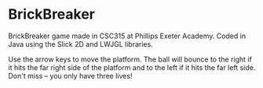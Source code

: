 # BrickBreaker
BrickBreaker game made in CSC315 at Phillips Exeter Academy. Coded in Java using the Slick 2D and LWJGL libraries.

Use the arrow keys to move the platform. The ball will bounce to the right if it hits the far right side of the platform and to the left if it hits the far left side. Don't miss – you only have three lives!
